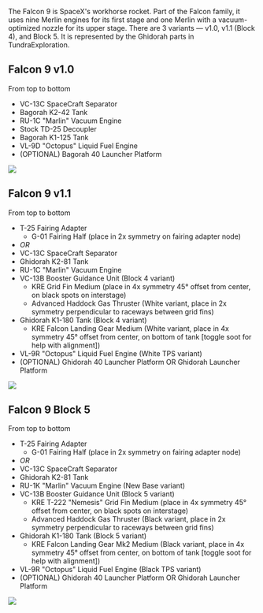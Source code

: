 The Falcon 9 is SpaceX's workhorse rocket. Part of the Falcon family, it uses nine Merlin engines for its first stage and one Merlin with a vacuum-optimized nozzle for its upper stage. There are 3 variants — v1.0, v1.1 (Block 4), and Block 5. It is represented by the Ghidorah parts in TundraExploration.

## Falcon 9 v1.0

From top to bottom

* VC-13C SpaceCraft Separator
* Bagorah K2-42 Tank
* RU-1C "Marlin" Vacuum Engine
* Stock TD-25 Decoupler
* Bagorah K1-125 Tank
* VL-9D "Octopus" Liquid Fuel Engine
* (OPTIONAL) Bagorah 40 Launcher Platform

![](https://cdn.discordapp.com/attachments/851210672728440842/865622307719348224/front_Untitled_Space_Craft_6.png)

## Falcon 9 v1.1

From top to bottom

* T-25 Fairing Adapter
  * G-01 Fairing Half (place in 2x symmetry on fairing adapter node)
* *OR*
* VC-13C SpaceCraft Separator
* Ghidorah K2-81 Tank
* RU-1C "Marlin" Vacuum Engine
* VC-13B Booster Guidance Unit (Block 4 variant)
  * KRE Grid Fin Medium (place in 4x symmetry 45° offset from center, on black spots on interstage)
  * Advanced Haddock Gas Thruster (White variant, place in 2x symmetry perpendicular to raceways between grid fins)
* Ghidorah K1-180 Tank (Block 4 variant)
  * KRE Falcon Landing Gear Medium (White variant, place in 4x symmetry 45° offset from center, on bottom of tank [toggle soot for help with alignment])
* VL-9R "Octopus" Liquid Fuel Engine (White TPS variant)
* (OPTIONAL) Ghidorah 40 Launcher Platform OR Ghidorah Launcher Platform

![](https://cdn.discordapp.com/attachments/528453994407002114/865652586047733760/front_Untitled_Space_Craft_7.png)
## Falcon 9 Block 5

From top to bottom

* T-25 Fairing Adapter
  * G-01 Fairing Half (place in 2x symmetry on fairing adapter node)
* *OR*
* VC-13C SpaceCraft Separator
* Ghidorah K2-81 Tank
* RU-1K "Marlin" Vacuum Engine (New Base variant)
* VC-13B Booster Guidance Unit (Block 5 variant)
  * KRE T-222 "Nemesis" Grid Fin Medium (place in 4x symmetry 45° offset from center, on black spots on interstage)
  * Advanced Haddock Gas Thruster (Black variant, place in 2x symmetry perpendicular to raceways between grid fins)
* Ghidorah K1-180 Tank (Block 5 variant)
  * KRE Falcon Landing Gear Mk2 Medium (Black variant, place in 4x symmetry 45° offset from center, on bottom of tank [toggle soot for help with alignment])
* VL-9R "Octopus" Liquid Fuel Engine (Black TPS variant)
* (OPTIONAL) Ghidorah 40 Launcher Platform OR Ghidorah Launcher Platform

![](https://cdn.discordapp.com/attachments/774682971374092318/865920745950412800/front_Untitled_Space_Craft_4.png)